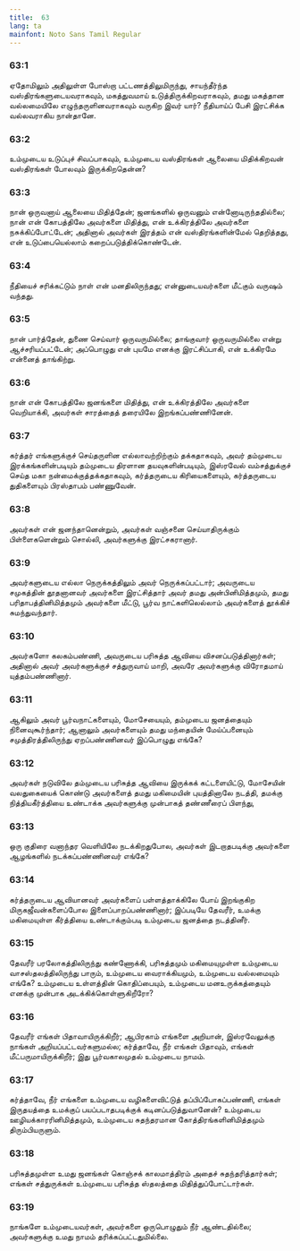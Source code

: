 ```yaml
---
title:  63
lang: ta
mainfont: Noto Sans Tamil Regular
---
```


###  63:1

ஏதோமிலும் அதிலுள்ள போஸ்றா பட்டணத்திலுமிருந்து, சாயந்தீர்ந்த வஸ்திரங்களுடையவராகவும், மகத்துவமாய் உடுத்திருக்கிறவராகவும், தமது மகத்தான வல்லமையிலே எழுந்தருளினவராகவும் வருகிற இவர் யார்? நீதியாய்ப் பேசி இரட்சிக்க வல்லவராகிய நான்தானே.

###  63:2

உம்முடைய உடுப்புச் சிவப்பாகவும், உம்முடைய வஸ்திரங்கள் ஆலையை மிதிக்கிறவன் வஸ்திரங்கள் போலவும் இருக்கிறதென்ன?

###  63:3

நான் ஒருவனாய் ஆலையை மிதித்தேன்; ஜனங்களில் ஒருவனும் என்னோடிருந்ததில்லை; நான் என் கோபத்திலே அவர்களை மிதித்து, என் உக்கிரத்திலே அவர்களை நசுக்கிப்போட்டேன்; அதினால் அவர்கள் இரத்தம் என் வஸ்திரங்களின்மேல் தெறித்தது, என் உடுப்பையெல்லாம் கறைப்படுத்திக்கொண்டேன்.

###  63:4

நீதியைச் சரிக்கட்டும் நாள் என் மனதிலிருந்தது; என்னுடையவர்களை மீட்கும் வருஷம் வந்தது.

###  63:5

நான் பார்த்தேன், துணை செய்வார் ஒருவருமில்லை; தாங்குவார் ஒருவருமில்லை என்று ஆச்சரியப்பட்டேன்; அப்பொழுது என் புயமே எனக்கு இரட்சிப்பாகி, என் உக்கிரமே என்னைத் தாங்கிற்று.

###  63:6

நான் என் கோபத்திலே ஜனங்களை மிதித்து, என் உக்கிரத்திலே அவர்களை வெறியாக்கி, அவர்கள் சாரத்தைத் தரையிலே இறங்கப்பண்ணினேன்.

###  63:7

கர்த்தர் எங்களுக்குச் செய்தருளின எல்லாவற்றிற்கும் தக்கதாகவும், அவர் தம்முடைய இரக்கங்களின்படியும் தம்முடைய திரளான தயவுகளின்படியும், இஸ்ரவேல் வம்சத்துக்குச் செய்த மகா நன்மைக்குத்தக்கதாகவும், கர்த்தருடைய கிரியைகளையும், கர்த்தருடைய துதிகளையும் பிரஸ்தாபம் பண்ணுவேன்.

###  63:8

அவர்கள் என் ஜனந்தானென்றும், அவர்கள் வஞ்சனை செய்யாதிருக்கும் பிள்ளைகளென்றும் சொல்லி, அவர்களுக்கு இரட்சகரானார்.

###  63:9

அவர்களுடைய எல்லா நெருக்கத்திலும் அவர் நெருக்கப்பட்டார்; அவருடைய சமுகத்தின் தூதனானவர் அவர்களை இரட்சித்தார் அவர் தமது அன்பினிமித்தமும், தமது பரிதாபத்தினிமித்தமும் அவர்களை மீட்டு, பூர்வ நாட்களிலெல்லாம் அவர்களைத் தூக்கிச் சுமந்துவந்தார்.

###  63:10

அவர்களோ கலகம்பண்ணி, அவருடைய பரிசுத்த ஆவியை விசனப்படுத்தினார்கள்; அதினால் அவர் அவர்களுக்குச் சத்துருவாய் மாறி, அவரே அவர்களுக்கு விரோதமாய் யுத்தம்பண்ணினார்.

###  63:11

ஆகிலும் அவர் பூர்வநாட்களையும், மோசேயையும், தம்முடைய ஜனத்தையும் நினைவுகூர்ந்தார்; ஆனாலும் அவர்களையும் தமது மந்தையின் மேய்ப்பனையும் சமுத்திரத்திலிருந்து ஏறப்பண்ணினவர் இப்பொழுது எங்கே?

###  63:12

அவர்கள் நடுவிலே தம்முடைய பரிசுத்த ஆவியை இருக்கக் கட்டளையிட்டு, மோசேயின் வலதுகையைக் கொண்டு அவர்களைத் தமது மகிமையின் புயத்தினாலே நடத்தி, தமக்கு நித்தியகீர்த்தியை உண்டாக்க அவர்களுக்கு முன்பாகத் தண்ணீரைப் பிளந்து,

###  63:13

ஒரு குதிரை வனாந்தர வெளியிலே நடக்கிறதுபோல, அவர்கள் இடறாதபடிக்கு அவர்களை ஆழங்களில் நடக்கப்பண்ணினவர் எங்கே?

###  63:14

கர்த்தருடைய ஆவியானவர் அவர்களைப் பள்ளத்தாக்கிலே போய் இறங்குகிற மிருகஜீவன்களைப்போல இளைப்பாறப்பண்ணினார்; இப்படியே தேவரீர், உமக்கு மகிமையுள்ள கீர்த்தியை உண்டாக்கும்படி உம்முடைய ஜனத்தை நடத்தினீர்.

###  63:15

தேவரீர் பரலோகத்திலிருந்து கண்ணோக்கி, பரிசுத்தமும் மகிமையுமுள்ள உம்முடைய வாசஸ்தலத்திலிருந்து பாரும், உம்முடைய வைராக்கியமும், உம்முடைய வல்லமையும் எங்கே? உம்முடைய உள்ளத்தின் கொதிப்பையும், உம்முடைய மனஉருக்கத்தையும் எனக்கு முன்பாக அடக்கிக்கொள்ளுகிறீரோ?

###  63:16

தேவரீர் எங்கள் பிதாவாயிருக்கிறீர்; ஆபிரகாம் எங்களை அறியான், இஸ்ரவேலுக்கு நாங்கள் அறியப்பட்டவர்களுமல்ல; கர்த்தாவே, நீர் எங்கள் பிதாவும், எங்கள் மீட்பருமாயிருக்கிறீர்; இது பூர்வகாலமுதல் உம்முடைய நாமம்.

###  63:17

கர்த்தாவே, நீர் எங்களை உம்முடைய வழிகளைவிட்டுத் தப்பிப்போகப்பண்ணி, எங்கள் இருதயத்தை உமக்குப் பயப்படாதபடிக்குக் கடினப்படுத்துவானேன்? உம்முடைய ஊழியக்காரரினிமித்தமும், உம்முடைய சுதந்தரமான கோத்திரங்களினிமித்தமும் திரும்பியருளும்.

###  63:18

பரிசுத்தமுள்ள உமது ஜனங்கள் கொஞ்சக் காலமாத்திரம் அதைச் சுதந்தரித்தார்கள்; எங்கள் சத்துருக்கள் உம்முடைய பரிசுத்த ஸ்தலத்தை மிதித்துப்போட்டார்கள்.

###  63:19

நாங்களே உம்முடையவர்கள், அவர்களை ஒருபொழுதும் நீர் ஆண்டதில்லை; அவர்களுக்கு உமது நாமம் தரிக்கப்பட்டதுமில்லை.

